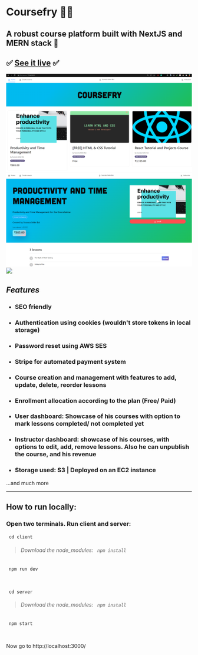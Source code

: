 # Coursefry 🏃‍♀️

## A robust course platform built with NextJS and MERN stack 💨

## ✅ [See it live](http://ec2-3-141-8-18.us-east-2.compute.amazonaws.com/) ✅

<img src="./coursefry ss/Screenshot_2.png">
<img src="./coursefry ss/Screenshot_1.png">

<img src="./coursefry ss/20220113_211010.gif">

## *Features* 

* ### SEO friendly
* ### Authentication using cookies (wouldn't store tokens in local storage)
* ### Password reset using AWS SES
* ### Stripe for automated payment system
* ### Course creation and management with features to add, update, delete, reorder lessons
* ### Enrollment allocation according to the plan (Free/ Paid)
* ### User dashboard: Showcase of his courses with option to mark lessons completed/ not completed yet
* ### Instructor dashboard: showcase of his courses, with options to edit, add, remove lessons. Also he can unpublish the course, and his revenue 
* ### Storage used: S3 | Deployed on an EC2 instance
...and much more

<hr />

## How to run locally:


 ### Open two terminals. Run client and server:

<code> cd client </code>

> ###### Download the node_modules:  <code> npm install </code> 
<code> npm run dev </code>

<br />

<code> cd server </code>
> ###### Download the node_modules: <code> npm install </code> 
<code> npm start </code>

<br />

 Now go to http://localhost:3000/

